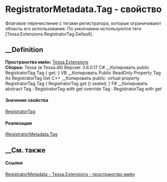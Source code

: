# RegistratorMetadata.Tag - свойство
Флаговое перечисление с тегами регистратора, которые ограничивают область его
использования. По умолчанию используются теги
[Tessa.Extensions.RegistratorTag.Default].
## __Definition
 **Пространство имён:** [Tessa.Extensions](N_Tessa_Extensions.htm)  
 **Сборка:** Tessa (в Tessa.dll) Версия: 3.6.0.17
C# __Копировать
     public RegistratorTag Tag { get; }
VB __Копировать
     Public ReadOnly Property Tag As RegistratorTag
    	Get
C++ __Копировать
     public:
    virtual property RegistratorTag Tag {
    	RegistratorTag get () sealed;
    }
F# __Копировать
     abstract Tag : RegistratorTag with get
    override Tag : RegistratorTag with get
#### Значение свойства
[RegistratorTag](T_Tessa_Extensions_RegistratorTag.htm)
#### Реализации
[IRegistratorMetadata.Tag](P_Tessa_Extensions_IRegistratorMetadata_Tag.htm)  
##  __См. также
#### Ссылки
[RegistratorMetadata - ](T_Tessa_Extensions_RegistratorMetadata.htm)
[Tessa.Extensions - пространство имён](N_Tessa_Extensions.htm)
